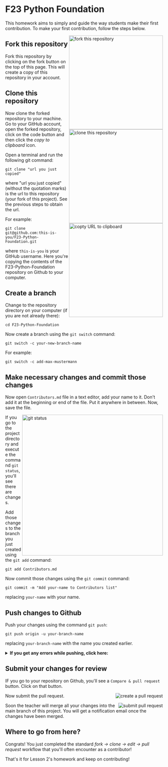 # F23 Python Foundation

This homework aims to simply and guide the way students make their first contribution. To make your first contribution, follow the steps below.

<img align="right" width="300" src="./img/fork.png" alt="fork this repository"/>

## Fork this repository

Fork this repository by clicking on the fork button on the top of this page. This will create a copy of this repository in your account.

## Clone this repository

<img align="right" width="300" src="./img/clone.png" alt="clone this repository"/>

Now clone the forked repository to your machine. Go to your GitHub account, open the forked repository, click on the code button and then click the _copy to clipboard_ icon.

Open a terminal and run the following git command:

```
git clone "url you just copied"
```

where "url you just copied" (without the quotation marks) is the url to this repository (your fork of this project). See the previous steps to obtain the url.

<img align="right" width="300" src="./img/copy-to-clipboard.png" alt="copty URL to clipboard"/>

For example:

```
git clone git@github.com:this-is-you/F23-Python-Foundation.git
```

where `this-is-you` is your GitHub username. Here you're copying the contents of the F23-Python-Foundation repository on Github to your computer.

## Create a branch

Change to the repository directory on your computer (if you are not already there):

```
cd F23-Python-Foundation
```

Now create a branch using the `git switch` command:

```
git switch -c your-new-branch-name
```

For example:

```
git switch -c add-max-mustermann
```

## Make necessary changes and commit those changes

Now open `Contributors.md` file in a text editor, add your name to it. Don't add it at the beginning or end of the file. Put it anywhere in between. Now, save the file.

<img align="right" width="450" src="./img/git-status.png" alt="git status"/>

If you go to the project directory and execute the command `git status`, you'll see there are changes.

Add those changes to the branch you just created using the `git add` command:

```
git add Contributors.md
```

Now commit those changes using the `git commit` command:

```
git commit -m "Add your-name to Contributors list"
```

replacing `your-name` with your name.

## Push changes to Github

Push your changes using the command `git push`:

```
git push origin -u your-branch-name
```

replacing `your-branch-name` with the name you created earlier.

<details>
<summary> <strong>If you get any errors while pushing, click here:</strong> </summary>

- ### Authentication Error
     <pre>remote: Support for password authentication was removed on August 13, 2021. Please use a personal access token instead.
  remote: Please see https://github.blog/2020-12-15-token-authentication-requirements-for-git-operations/ for more information.
  fatal: Authentication failed for 'https://github.com/<your-username>/first-contributions.git/'</pre>
  Go to [GitHub's tutorial](https://docs.github.com/en/authentication/connecting-to-github-with-ssh/adding-a-new-ssh-key-to-your-github-account) on generating and configuring an SSH key to your account.

</details>

## Submit your changes for review

IF you go to your repository on Github, you'll see a `Compare & pull request` button. Click on that button.

<img style="float: right;" src="./img/compare-and-pull.png" alt="create a pull request"/>

Now submit the pull request.

<img style="float: right;" src="./img/submit-pull-request.png" alt="submit pull request"/>

Soon the teacher will merge all your changes into the main branch of this project. You will get a notification email once the changes have been merged.

## Where to go from here?

Congrats! You just completed the standard _fork -> clone -> edit -> pull request_ workflow that you'll often encounter as a contributor!

That's it for Lesson 2's homework and keep on contributing!
